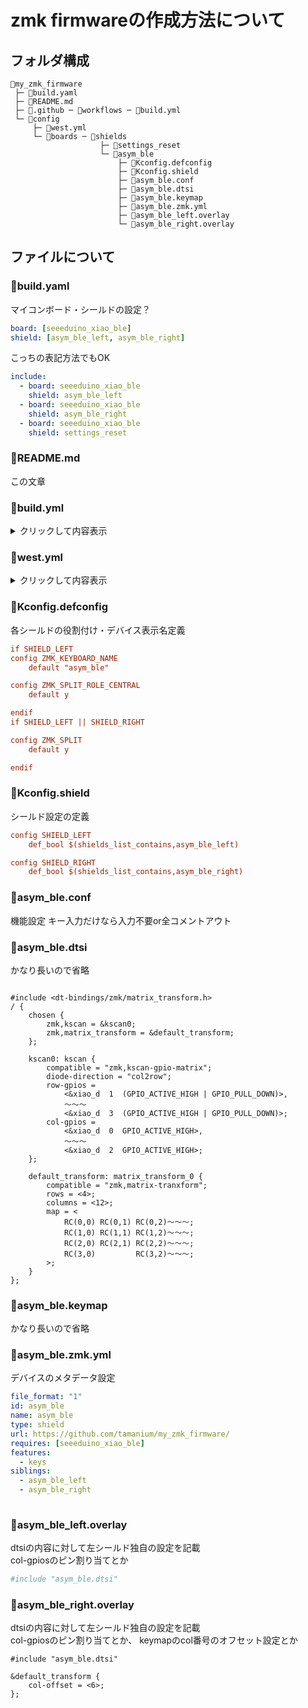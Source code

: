 # zmk firmwareの作成方法について
## フォルダ構成
```
📁my_zmk_firmware
 ├─ 📄build.yaml
 ├─ 📄README.md
 ├─ 📁.github ─ 📁workflows ─ 📄build.yml
 └─ 📁config
     ├─ 📄west.yml
     └─ 📁boards ─ 📁shields
                    ├─ 📁settings_reset
                    └─ 📁asym_ble
                        ├─ 📄Kconfig.defconfig
                        ├─ 📄Kconfig.shield
                        ├─ 📄asym_ble.conf
                        ├─ 📄asym_ble.dtsi
                        ├─ 📄asym_ble.keymap
                        ├─ 📄asym_ble.zmk.yml
                        ├─ 📄asym_ble_left.overlay
                        └─ 📄asym_ble_right.overlay
```
## ファイルについて

### 📄build.yaml
マイコンボード・シールドの設定？
```yaml
board: [seeeduino_xiao_ble]
shield: [asym_ble_left, asym_ble_right]
```
こっちの表記方法でもOK

```yaml
include:
  - board: seeeduino_xiao_ble
    shield: asym_ble_left
  - board: seeeduino_xiao_ble
    shield: asym_ble_right
  - board: seeeduino_xiao_ble
    shield: settings_reset
```

### 📄README.md
この文章
### 📄build.yml
<details>

<summary>クリックして内容表示</summary>
	
```yml
on: [push, pull_request, workflow_dispatch]

jobs:
  build:
    uses: zmkfirmware/zmk/.github/workflows/build-user-config.yml@main
```
</details>

### 📄west.yml
<details>

<summary>クリックして内容表示</summary>

```yml
manifest:
  remotes:
    - name: zmkfirmware
      url-base: https://github.com/zmkfirmware
  projects:
    - name: zmk
      remote: zmkfirmware
      revision: main
      import: app/west.yml
  self:
    path: config
```
</details>

### 📄Kconfig.defconfig
各シールドの役割付け・デバイス表示名定義
```ini
if SHIELD_LEFT
config ZMK_KEYBOARD_NAME
	default "asym_ble"

config ZMK_SPLIT_ROLE_CENTRAL
	default y

endif
if SHIELD_LEFT || SHIELD_RIGHT

config ZMK_SPLIT
	default y

endif
```
### 📄Kconfig.shield
シールド設定の定義
```ini
config SHIELD_LEFT
	def_bool $(shields_list_contains,asym_ble_left)

config SHIELD_RIGHT
	def_bool $(shields_list_contains,asym_ble_right)
```
### 📄asym_ble.conf
機能設定 キー入力だけなら入力不要or全コメントアウト

### 📄asym_ble.dtsi
かなり長いので省略

```devicetree

#include <dt-bindings/zmk/matrix_transform.h>
/ {
	chosen {
		zmk,kscan = &kscan0;
		zmk,matrix_transform = &default_transform;
	};
    
	kscan0: kscan {
		compatible = "zmk,kscan-gpio-matrix";
		diode-direction = "col2row";
		row-gpios =
			<&xiao_d  1  (GPIO_ACTIVE_HIGH | GPIO_PULL_DOWN)>,
			～～～
			<&xiao_d  3  (GPIO_ACTIVE_HIGH | GPIO_PULL_DOWN)>;
		col-gpios =
			<&xiao_d  0  GPIO_ACTIVE_HIGH>,
			～～～
			<&xiao_d  2  GPIO_ACTIVE_HIGH>;
	};
    
	default_transform: matrix_transform_0 {
		compatible = "zmk,matrix-tranxform";
		rows = <4>;
		columns = <12>;
		map = <
			RC(0,0) RC(0,1) RC(0,2)～～～;
			RC(1,0) RC(1,1) RC(1,2)～～～;
			RC(2,0) RC(2,1) RC(2,2)～～～;
			RC(3,0)         RC(3,2)～～～;
		>;
	}
};
```





### 📄asym_ble.keymap
かなり長いので省略<br>
### 📄asym_ble.zmk.yml
デバイスのメタデータ設定<br>
```yml
file_format: "1"
id: asym_ble
name: asym_ble
type: shield
url: https://github.com/tamanium/my_zmk_firmware/
requires: [seeeduino_xiao_ble]
features:
  - keys
siblings:
  - asym_ble_left
  - asym_ble_right
  
```
### 📄asym_ble_left.overlay
dtsiの内容に対して左シールド独自の設定を記載<br>
col-gpiosのピン割り当てとか<br>
```ini
#include "asym_ble.dtsi"
```
### 📄asym_ble_right.overlay
dtsiの内容に対して左シールド独自の設定を記載<br>
col-gpiosのピン割り当てとか、
keymapのcol番号のオフセット設定とか<br>
```devicetree
#include "asym_ble.dtsi"

&default_transform {
	col-offset = <6>;
};
```
